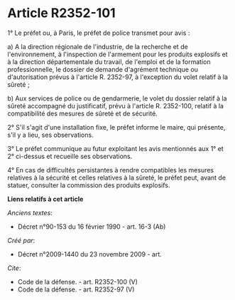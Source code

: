 # Article R2352-101

1° Le préfet ou, à Paris, le préfet de police transmet pour avis : 

a) A la direction régionale de l'industrie, de la recherche et de l'environnement, à l'inspection de l'armement pour les
produits explosifs et à la direction départementale du travail, de l'emploi et de la formation professionnelle, le dossier de
demande d'agrément technique ou d'autorisation prévus à l'article R. 2352-97, à l'exception du volet relatif à la sûreté ; 

b) Aux services de police ou de gendarmerie, le volet du dossier relatif à la sûreté accompagné du justificatif, prévu à
l'article R. 2352-100, relatif à la compatibilité des mesures de sûreté et de sécurité. 

2° S'il s'agit d'une installation fixe, le préfet informe le maire, qui présente, s'il y a lieu, ses observations. 

3° Le préfet communique au futur exploitant les avis mentionnés aux 1° et 2° ci-dessus et recueille ses observations. 

4° En cas de difficultés persistantes à rendre compatibles les mesures relatives à la sécurité et celles relatives à la
sûreté, le préfet peut, avant de statuer, consulter la commission des produits explosifs.

**Liens relatifs à cet article**

_Anciens textes_:

  - Décret n°90-153 du 16 février 1990 - art. 16-3 (Ab)

_Créé par_:

  - Décret n°2009-1440 du 23 novembre 2009 - art.

_Cite_:

  - Code de la défense. - art. R2352-100 (V)
  - Code de la défense. - art. R2352-97 (V)
